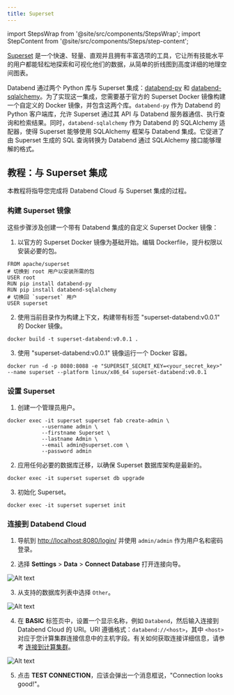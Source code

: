 ```yaml
---
title: Superset
---
```


import StepsWrap from '@site/src/components/StepsWrap';
import StepContent from '@site/src/components/Steps/step-content';

[Superset](https://superset.apache.org/) 是一个快速、轻量、直观并且拥有丰富选项的工具，它让所有技能水平的用户都能轻松地探索和可视化他们的数据，从简单的折线图到高度详细的地理空间图表。

Databend 通过两个 Python 库与 Superset 集成：[databend-py](https://github.com/databendcloud/databend-py) 和 [databend-sqlalchemy](https://github.com/databendcloud/databend-sqlalchemy)。为了实现这一集成，您需要基于官方的 Superset Docker 镜像构建一个自定义的 Docker 镜像，并包含这两个库。`databend-py` 作为 Databend 的 Python 客户端库，允许 Superset 通过其 API 与 Databend 服务器通信、执行查询和检索结果。同时，`databend-sqlalchemy` 作为 Databend 的 SQLAlchemy 适配器，使得 Superset 能够使用 SQLAlchemy 框架与 Databend 集成。它促进了由 Superset 生成的 SQL 查询转换为 Databend 通过 SQLAlchemy 接口能够理解的格式。

## 教程：与 Superset 集成

本教程将指导您完成将 Databend Cloud 与 Superset 集成的过程。

<StepsWrap>
<StepContent number="1">

### 构建 Superset 镜像

这些步骤涉及创建一个带有 Databend 集成的自定义 Superset Docker 镜像：

1. 以官方的 Superset Docker 镜像为基础开始。编辑 Dockerfile，提升权限以安装必要的包。

```shell title='Dockerfile'
FROM apache/superset
# 切换到 root 用户以安装所需的包
USER root
RUN pip install databend-py
RUN pip install databend-sqlalchemy
# 切换回 `superset` 用户
USER superset
```

2. 使用当前目录作为构建上下文，构建带有标签 "superset-databend:v0.0.1" 的 Docker 镜像。

```shell
docker build -t superset-databend:v0.0.1 .
```

3. 使用 "superset-databend:v0.0.1" 镜像运行一个 Docker 容器。

```shell
docker run -d -p 8080:8088 -e "SUPERSET_SECRET_KEY=<your_secret_key>" --name superset --platform linux/x86_64 superset-databend:v0.0.1
```

</StepContent>
<StepContent number="2">

### 设置 Superset

1. 创建一个管理员用户。

```shell
docker exec -it superset superset fab create-admin \
           --username admin \
           --firstname Superset \
           --lastname Admin \
           --email admin@superset.com \
           --password admin
```

2. 应用任何必要的数据库迁移，以确保 Superset 数据库架构是最新的。

```shell
docker exec -it superset superset db upgrade
```

3. 初始化 Superset。

```shell
docker exec -it superset superset init
```

</StepContent>
<StepContent number="3">

### 连接到 Databend Cloud

1. 导航到 [http://localhost:8080/login/](http://localhost:8080/login/) 并使用 `admin/admin` 作为用户名和密码登录。

2. 选择 **Settings** > **Data** > **Connect Database** 打开连接向导。

![Alt text](/img/integration/superset-connect-db.png)

3. 从支持的数据库列表中选择 `Other`。

![Alt text](/img/integration/superset-select-other.png)

4. 在 **BASIC** 标签页中，设置一个显示名称，例如 `Databend`，然后输入连接到 Databend Cloud 的 URI。URI 遵循格式：`databend://<host>`，其中 `<host>` 对应于您计算集群连接信息中的主机字段。有关如何获取连接详细信息，请参考 [连接到计算集群](/guides/cloud/using-databend-cloud/warehouses#connecting-to-a-warehouse)。

![Alt text](/img/integration/superset-uri.png)

5. 点击 **TEST CONNECTION**，应该会弹出一个消息框说，"Connection looks good!"。

</StepContent>
</StepsWrap>
